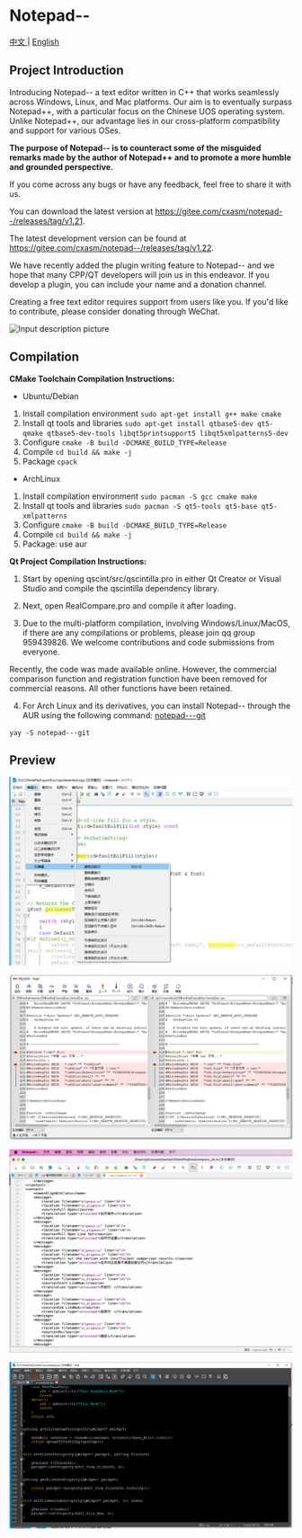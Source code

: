 # Notepad--

[中文 ](README.md) | [English](README_EN.md)

## Project Introduction

Introducing Notepad-- a text editor written in C++ that works seamlessly across Windows, Linux, and Mac platforms. Our aim is to eventually surpass Notepad++, with a particular focus on the Chinese UOS operating system. Unlike Notepad++, our advantage lies in our cross-platform compatibility and support for various OSes.

**The purpose of Notepad-- is to counteract some of the misguided remarks made by the author of Notepad++ and to promote a more humble and grounded perspective.** 

If you come across any bugs or have any feedback, feel free to share it with us.

You can download the latest version at https://gitee.com/cxasm/notepad--/releases/tag/v1.21.

The latest development version can be found at https://gitee.com/cxasm/notepad--/releases/tag/v1.22.

We have recently added the plugin writing feature to Notepad-- and we hope that many CPP/QT developers will join us in this endeavor. If you develop a plugin, you can include your name and a donation channel.

Creating a free text editor requires support from users like you. If you'd like to contribute, please consider donating through WeChat.

![Input description picture](6688.png)

## Compilation

**CMake Toolchain Compilation Instructions:**

- Ubuntu/Debian

1. Install compilation environment `sudo apt-get install g++ make cmake`
1. Install qt tools and libraries `sudo apt-get install qtbase5-dev qt5-qmake qtbase5-dev-tools libqt5printsupport5 libqt5xmlpatterns5-dev `
1. Configure `cmake -B build -DCMAKE_BUILD_TYPE=Release`
1. Compile `cd build && make -j`
1. Package `cpack`

- ArchLinux

1. Install compilation environment `sudo pacman -S gcc cmake make `
1. Install qt tools and libraries `sudo pacman -S qt5-tools qt5-base qt5-xmlpatterns `
1. Configure `cmake -B build -DCMAKE_BUILD_TYPE=Release`
1. Compile `cd build && make -j`
1. Package: use aur

**Qt Project Compilation Instructions:** 

1) Start by opening qscint/src/qscintilla.pro in either Qt Creator or Visual Studio and compile the qscintilla dependency library.

2) Next, open RealCompare.pro and compile it after loading.

3) Due to the multi-platform compilation, involving Windows/Linux/MacOS, if there are any compilations or problems, please join qq group 959439826. We welcome contributions and code submissions from everyone.

Recently, the code was made available online. However, the commercial comparison function and registration function have been removed for commercial reasons. All other functions have been retained.

4) For Arch Linux and its derivatives, you can install Notepad-- through the AUR using the following command: [notepad---git](https://aur.archlinux.org/packages/notepad---git)
```
yay -S notepad---git
```

## Preview

![Input description picture](doc/png/20221107_160824.png)

![Input description picture](doc/png/6.png)

![Input description picture](doc/png/3.png)

![Input description picture](doc/png/7.png)